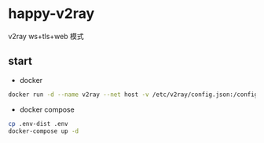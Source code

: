 # happy-v2ray

v2ray ws+tls+web 模式

## start

* docker

```bash
docker run -d --name v2ray --net host -v /etc/v2ray/config.json:/config.json thatszer/v2ray 89f2b2b2-3c6c-470f-9213-918899df5f78
```

* docker compose

```bash
cp .env-dist .env
docker-compose up -d
```